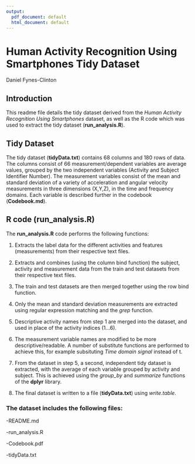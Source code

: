 ```yaml
---
output:
  pdf_document: default
  html_document: default
---
```

Human Activity Recognition Using Smartphones Tidy Dataset
================
Daniel Fynes-Clinton

## Introduction

This readme file details the tidy dataset derived from the *Human
Activity Recognition Using Smartphones* dataset, as well as the R code
which was used to extract the tidy dataset (**run\_analysis.R**).

## Tidy Dataset

The tidy dataset (**tidyData.txt**) contains 68 columns and 180 rows of
data. The columns consist of 66 measurement/dependent variables are
average values, grouped by the two independent variables (Activity and
Subject Identifier Number). The measurement variables consist of the
mean and standard deviation of a variety of acceleration and angular
velocity measurements in three dimensions (X,Y,Z), in the time and
frequency domains. Each variable is described further in the codebook
(**Codebook.md**).

## R code (run\_analysis.R)

The **run\_analysis.R** code performs the following functions:

1.  Extracts the label data for the different activities and features
    (measurements) from their respective text files.

2.  Extracts and combines (using the column bind function) the subject,
    activity and measurement data from the train and test datasets from
    their respective text files.

3.  The train and test datasets are then merged together using the row
    bind function.

4.  Only the mean and standard deviation measurements are extracted
    using regular expression matching and the *grep* function.

5.  Descriptive activity names from step 1 are merged into the dataset,
    and used in place of the activity indices (1…6).

6.  The measurement variable names are modified to be more
    descriptive/readable. A number of substitute functions are performed
    to achieve this, for example subsituting *Time domain signal*
    instead of t.

7.  From the dataset in step 5, a second, independent tidy dataset is
    extracted, with the average of each variable grouped by activity and
    subject. This is achieved using the *group\_by* and *summarize*
    functions of the **dplyr** library.

8.  The final dataset is written to a file (**tidyData.txt**) using
    *write.table*.

### The dataset includes the following files:

\-README.md

\-run\_analysis.R

\-Codebook.pdf

\-tidyData.txt
